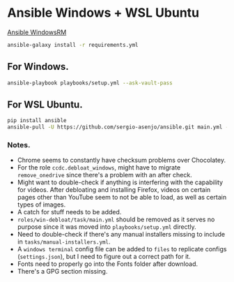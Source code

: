 # Ansible Windows + WSL Ubuntu

[Ansible WindowsRM](https://github.com/AlbanAndrieu/ansible-windows/blob/master/files/ConfigureRemotingForAnsible.ps1)
```bash
ansible-galaxy install -r requirements.yml
```

## For Windows.

```bash
ansible-playbook playbooks/setup.yml --ask-vault-pass
```

## For WSL Ubuntu.

```bash
pip install ansible
ansible-pull -U https://github.com/sergio-asenjo/ansible.git main.yml --ask-become-pass --ask-vault-password
```

### Notes.

- Chrome seems to constantly have checksum problems over Chocolatey.
- For the role `ccdc.debloat_windows`, might have to migrate `remove_onedrive` since there's a problem with an after check.
- Might want to double-check if anything is interfering with the capability for videos. After debloating and installing Firefox, videos on certain pages other than YouTube seem to not be able to load, as well as certain types of images.
- A catch for stuff needs to be added.
- `roles/win-debloat/task/main.yml` should be removed as it serves no purpose since it was moved into `playbooks/setup.yml` directly.
- Need to double-check if there's any manual installers missing to include in `tasks/manual-installers.yml`.
- A `windows terminal` config file can be added to `files` to replicate configs (`settings.json`), but I need to figure out a correct path for it.
- Fonts need to properly go into the Fonts folder after download.
- There's a GPG section missing.
